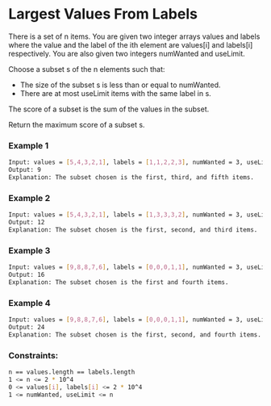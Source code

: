 # Largest Values From Labels

There is a set of n items. You are given two integer arrays values and labels where the value and the label of the ith element are values[i] and labels[i] respectively. You are also given two integers numWanted and useLimit.

Choose a subset s of the n elements such that:

- The size of the subset s is less than or equal to numWanted.
- There are at most useLimit items with the same label in s.

The score of a subset is the sum of the values in the subset.

Return the maximum score of a subset s.

### Example 1
```sh
Input: values = [5,4,3,2,1], labels = [1,1,2,2,3], numWanted = 3, useLimit = 1
Output: 9
Explanation: The subset chosen is the first, third, and fifth items.
```

### Example 2
```sh
Input: values = [5,4,3,2,1], labels = [1,3,3,3,2], numWanted = 3, useLimit = 2
Output: 12
Explanation: The subset chosen is the first, second, and third items.
```

### Example 3
```sh
Input: values = [9,8,8,7,6], labels = [0,0,0,1,1], numWanted = 3, useLimit = 1
Output: 16
Explanation: The subset chosen is the first and fourth items.
```

### Example 4
```sh
Input: values = [9,8,8,7,6], labels = [0,0,0,1,1], numWanted = 3, useLimit = 2
Output: 24
Explanation: The subset chosen is the first, second, and fourth items.
```

### Constraints:
```sh
n == values.length == labels.length
1 <= n <= 2 * 10^4
0 <= values[i], labels[i] <= 2 * 10^4
1 <= numWanted, useLimit <= n
```

